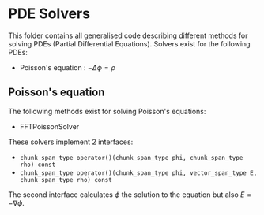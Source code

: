 # PDE Solvers

This folder contains all generalised code describing different methods for solving PDEs (Partial Differential Equations). Solvers exist for the following PDEs:

- Poisson's equation : $-\Delta \phi = \rho$

## Poisson's equation

The following methods exist for solving Poisson's equations:
- FFTPoissonSolver

These solvers implement 2 interfaces:
- `chunk_span_type operator()(chunk_span_type phi, chunk_span_type rho) const`
- `chunk_span_type operator()(chunk_span_type phi, vector_span_type E, chunk_span_type rho) const`

The second interface calculates $\phi$ the solution to the equation but also $E = - \nabla \phi$.

